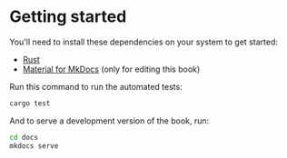 <!--
Copyright 2025 Sophie Lund

This file is part of Forge.

Forge is free software: you can redistribute it and/or modify it under the terms of the GNU General
Public License as published by the Free Software Foundation, either version 3 of the License, or (at
your option) any later version.

Forge is distributed in the hope that it will be useful, but WITHOUT ANY WARRANTY; without even the
implied warranty of MERCHANTABILITY or FITNESS FOR A PARTICULAR PURPOSE. See the GNU General Public
License for more details.

You should have received a copy of the GNU General Public License along with Forge. If not, see
<https://www.gnu.org/licenses/>.
-->

# Getting started

You'll need to install these dependencies on your system to get started:

- [Rust](https://www.rust-lang.org/tools/install)
- [Material for MkDocs](https://squidfunk.github.io/mkdocs-material/getting-started/) (only for editing this book)

Run this command to run the automated tests:

```bash
cargo test
```

And to serve a development version of the book, run:

```bash
cd docs
mkdocs serve
```

